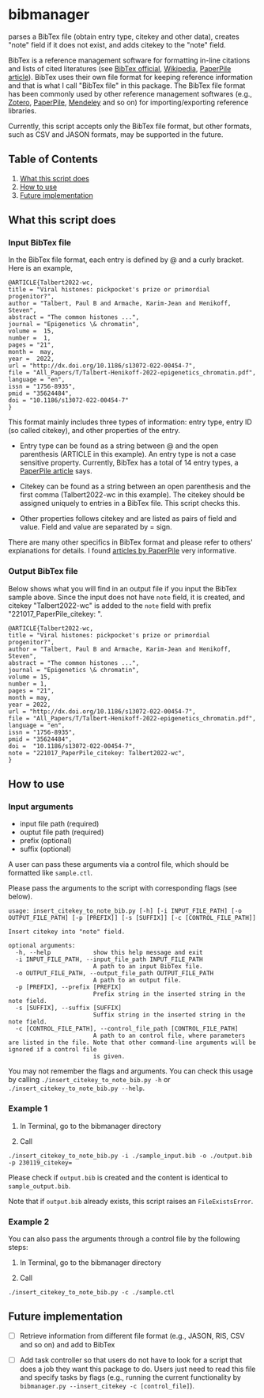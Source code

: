 # bibmanager

parses a BibTex file (obtain entry type, citekey and other data), 
creates "note" field if it does not exist, and adds citekey 
to the "note" field. 

BibTex is a reference management software for formatting in-line 
citations and lists of cited literatures (see [BibTex official], 
[Wikipedia], [PaperPile article]). BibTex uses their own file 
format for keeping reference information and that is what I call 
"BibTex file" in this package. The BibTex file format has been 
commonly used by other reference management softwares (e.g., 
[Zotero], [PaperPile], [Mendeley] and so on) for 
importing/exporting reference libraries. 

Currently, this script accepts only the BibTex file format, but 
other formats, such as CSV and JASON formats, may be supported in 
the future. 

## Table of Contents

1. [What this script does](#what-this-script-does)
2. [How to use](#how-to-use)
3. [Future implementation](#future-implementation)

## What this script does

### Input BibTex file

In the BibTex file format, each entry is defined by @ and a curly bracket. 
Here is an example, 

```
@ARTICLE{Talbert2022-wc,
title = "Viral histones: pickpocket's prize or primordial progenitor?",
author = "Talbert, Paul B and Armache, Karim-Jean and Henikoff, Steven",
abstract = "The common histones ...",
journal = "Epigenetics \& chromatin",
volume =  15,
number =  1,
pages = "21",
month =  may,
year =  2022,
url = "http://dx.doi.org/10.1186/s13072-022-00454-7",
file = "All_Papers/T/Talbert-Henikoff-2022-epigenetics_chromatin.pdf",
language = "en",
issn = "1756-8935",
pmid = "35624484",
doi = "10.1186/s13072-022-00454-7"
}
```

This format mainly includes three types of information: entry type, entry ID 
(so called citekey), and other properties of the entry. 

- Entry type can be found as a string between @ and the open parenthesis 
(ARTICLE in this example). An entry type is not a case sensitive property. 
Currently, BibTex has a total of 14 entry types, a [PaperPile article] says. 

- Citekey can be found as a string between an open parenthesis and the first
comma (Talbert2022-wc in this example). The citekey should be assigned 
uniquely to entries in a BibTex file. This script checks this. 

- Other properties follows citekey and are listed as pairs of field and 
value. Field and value are separated by = sign. 

There are many other specifics in BibTex format and please refer to others' 
explanations for details. I found [articles by PaperPile] very informative. 

### Output BibTex file

Below shows what you will find in an output file if you input the BibTex 
sample above. Since the input does not have `note` field, it is created, and
citekey "Talbert2022-wc" is added to the `note` field with prefix "221017_PaperPile_citekey: ". 

```
@ARTICLE{Talbert2022-wc,
title = "Viral histones: pickpocket's prize or primordial progenitor?",
author = "Talbert, Paul B and Armache, Karim-Jean and Henikoff, Steven",
abstract = "The common histones ...",
journal = "Epigenetics \& chromatin",
volume = 15,
number = 1,
pages = "21",
month = may,
year = 2022,
url = "http://dx.doi.org/10.1186/s13072-022-00454-7",
file = "All_Papers/T/Talbert-Henikoff-2022-epigenetics_chromatin.pdf",
language = "en",
issn = "1756-8935",
pmid = "35624484",
doi =  "10.1186/s13072-022-00454-7",
note = "221017_PaperPile_citekey: Talbert2022-wc",
}
```

## How to use

### Input arguments

- input file path (required)
- ouptut file path (required)
- prefix (optional)
- suffix (optional)

A user can pass these arguments via a control file, which should be 
formatted like `sample.ctl`. 

Please pass the arguments to the script with corresponding flags (see 
below). 

```
usage: insert_citekey_to_note_bib.py [-h] [-i INPUT_FILE_PATH] [-o OUTPUT_FILE_PATH] [-p [PREFIX]] [-s [SUFFIX]] [-c [CONTROL_FILE_PATH]]

Insert citekey into "note" field.

optional arguments:
  -h, --help            show this help message and exit
  -i INPUT_FILE_PATH, --input_file_path INPUT_FILE_PATH
                        A path to an input BibTex file.
  -o OUTPUT_FILE_PATH, --output_file_path OUTPUT_FILE_PATH
                        A path to an output file.
  -p [PREFIX], --prefix [PREFIX]
                        Prefix string in the inserted string in the note field.
  -s [SUFFIX], --suffix [SUFFIX]
                        Suffix string in the inserted string in the note field.
  -c [CONTROL_FILE_PATH], --control_file_path [CONTROL_FILE_PATH]
                        A path to an control file, where parameters are listed in the file. Note that other command-line arguments will be ignored if a control file
                        is given.
```

You may not remember the flags and arguments. You can check this usage by 
calling `./insert_citekey_to_note_bib.py -h` or 
`./insert_citekey_to_note_bib.py --help`. 

### Example 1

1. In Terminal, go to the bibmanager directory

2. Call 

```shell
./insert_citekey_to_note_bib.py -i ./sample_input.bib -o ./output.bib -p 230119_citekey=
```

Please check if `output.bib` is created and the content is 
identical to `sample_output.bib`. 

Note that if `output.bib` already exists, this script raises an 
`FileExistsError`. 

### Example 2

You can also pass the arguments through a control file by the following steps:

1. In Terminal, go to the bibmanager directory

2. Call 

```shell
./insert_citekey_to_note_bib.py -c ./sample.ctl
```

## Future implementation

- [ ] Retrieve information from different file format (e.g., JASON, RIS, CSV and so on) and add to BibTex

- [ ] Add task controller so that users do not have to look for a script that does 
a job they want this package to do. Users just need to read this file and specify 
tasks by flags (e.g., running the current functionality by 
`bibmanager.py --insert_citekey -c [control_file]`). 


<!-- ## Links -->

[BibTex official]: http://www.bibtex.org/Format/ 

[Wikipedia]: https://en.wikipedia.org/wiki/BibTeX

[PaperPile article]: https://www.bibtex.com/g/bibtex-format/ 

[articles by PaperPile]: https://www.bibtex.com/format/

[Zotero]: https://www.zotero.org/support/kb/importing_standardized_formats

[PaperPile]: https://paperpile.com/h/import-ris-bibtex/

[Mendeley]: https://www.mendeley.com/guides/desktop/02-adding-documents
[def]: #how-to-use

